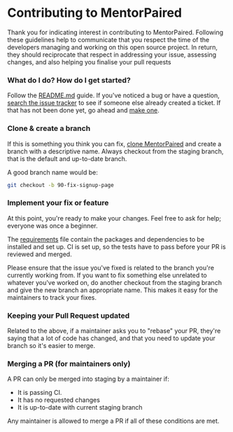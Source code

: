 # Contributing to MentorPaired

Thank you for indicating interest in contributing to MentorPaired. Following these guidelines help to communicate that you respect the time of the developers managing and working on this open source project. In return, they should reciprocate that respect in addressing your issue, assessing changes, and also helping you finalise your pull requests

### What do I do? How do I get started?

Follow the [README.md](/README.md) guide. If you've noticed a bug or have a question, [search the issue tracker](https://github.com/mentorpaired/core/issues) to see if someone else already created a ticket. If that has not been done yet, go ahead and [make one](https://github.com/mentorpaired/core/issues/new).

### Clone & create a branch

If this is something you think you can fix, [clone MentorPaired](https://git-scm.com/book/en/v2/Git-Basics-Getting-a-Git-Repository) and create a branch with a descriptive name. Always checkout from the staging branch, that is the default and up-to-date branch.

A good branch name would be:

```sh
git checkout -b 90-fix-signup-page
```

### Implement your fix or feature

At this point, you're ready to make your changes. Feel free to ask for help; everyone was once a beginner.

The [requirements](/requirements.txt) file contain the packages and dependencies to be installed and set up. CI is set up, so the tests have to pass before your PR is reviewed and merged.

Please ensure that the issue you've fixed is related to the branch you're currently working from. If you want to fix something else unrelated to whatever you've worked on, do another checkout from the staging branch and give the new branch an appropriate name. This makes it easy for the maintainers to track your fixes.

### Keeping your Pull Request updated

Related to the above, if a maintainer asks you to "rebase" your PR, they're saying that a lot of code has changed, and that you need to update your branch so it's easier to merge.

### Merging a PR (for maintainers only)

A PR can only be merged into staging by a maintainer if:

* It is passing CI.
* It has no requested changes
* It is up-to-date with current staging branch

Any maintainer is allowed to merge a PR if all of these conditions are met.
